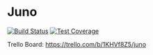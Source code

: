 # Juno
[![Build Status](https://travis-ci.org/allistera/juno.svg?branch=master)](https://travis-ci.org/allistera/juno)
[![Test Coverage](https://codeclimate.com/github/allistera/juno/badges/coverage.svg)](https://codeclimate.com/github/allistera/juno/coverage)

Trello Board: https://trello.com/b/1KHVf8Z5/juno
